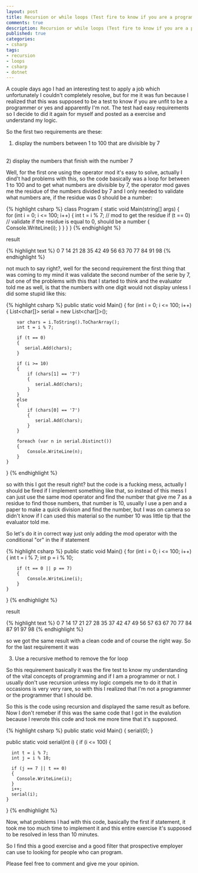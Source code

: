 ```yaml
---
layout: post
title: Recursion or while loops (Test fire to know if you are a programmer or not)
comments: true
description: Recursion or while loops (Test fire to know if you are a programmer or not)
published: true
categories:
- csharp
tags:
- recursion
- loops
- csharp
- dotnet
---
```


A couple days ago I had an interesting test to apply a job which unfortunately I couldn't completely resolve, but for me it was fun because 
I realized that this was supposed to be a test to know if you are unfit to be a programmer or yes and apparently I'm not. The test had easy requirements so I decide to did it
again for myself and posted as a exercise and understand my logic.

So the first two requirements are these:

1) display the numbers between 1 to 100 that are divisible by 7
<br>
2) display the numbers that finish with the number 7

Well, for the first one using the operator mod it's easy to solve, actually I dind't had problems with this, so the code basically was a loop for 
between 1 to 100 and to get what numbers are divisible by 7, the operator mod gaves me the residue of the numbers divided by 7 and I only needed
to validate what numbers are, if the residue was 0 should be a number:

{% highlight csharp %} 
class Program
{
    static void Main(string[] args)
    {                   
        for (int i = 0; i <= 100; i++)
        {
            int t = i % 7; // mod to get the residue
            if (t == 0) // validate if the residue is equal to 0, should be a number
            {
                 Console.WriteLine(i);
            }
        }
    }
}
{% endhighlight %}

result 

{% highlight text %} 
0
7
14
21
28
35
42
49
56
63
70
77
84
91
98
{% endhighlight %}

not much to say right?, well for the second requirement the first thing that was coming to my mind it was validate the second number of the serie by 7,
but one of the problems with this that I started to think and the evaluator told me as well, is that the numbers with one digit would not display unless I did some stupid like this:

{% highlight csharp %} 
public static void Main()
{
    for (int i = 0; i <= 100; i++)
    {
        List<char[]> serial = new List<char[]>();

        var chars = i.ToString().ToCharArray();
        int t = i % 7;

        if (t == 0)
        {
           serial.Add(chars);
        }
   
        if (i >= 10)
        {          
            if (chars[1] == '7')
            {
               serial.Add(chars);
            }
        }
        else
        {
            if (chars[0] == '7')
            {
               serial.Add(chars);
            }
        }

        foreach (var n in serial.Distinct())
        {
            Console.WriteLine(n);
        }              
    }
}
{% endhighlight %}

so with this I got the result right? but the code is a fucking mess, actually I should be fired if I implement something like that, so instead of this mess 
I can just use the same mod operator and find the number that give me 7 as a residue to find those numbers, that number is 10, usually I use a pen and a paper 
to make a quick division and find the number, but I was on camera so didn't know if I can used this material so the number 10 was little tip that the evaluator told me.

So let's do it in correct way just only adding the mod operator with the conditional "or" in the if statement

{% highlight csharp %} 
public static void Main()
{
    for (int i = 0; i <= 100; i++)
    {
        int t = i % 7;
        int p = i % 10;

        if (t == 0 || p == 7)
        {
            Console.WriteLine(i);
        }                         
    }
}
{% endhighlight %}

result

{% highlight text %} 
0
7
14
17
21
27
28
35
37
42
47
49
56
57
63
67
70
77
84
87
91
97
98
{% endhighlight %}

so we got the same result with a clean code and of course the right way. So for the last requirement it was

3) Use a recursive method to remove the for loop

So this requirement basically it was the fire test to know my understanding of the vital concepts of programming and if I am a programmer or not. 
I usually don't use recursion unless my logic compels me to do it that in occasions is very very rare, so with this I realized that I'm not a programmer 
or the programmer that I should be.

So this is the code using recursion and displayed the same result as before. Now I don't remeber if this was the same code that I got in the evalution because 
I rewrote this code and took me more time that it's supposed.

{% highlight csharp %} 
public static void Main()
{
    serial(0);
}

public static void serial(int i)
{
    if (i <= 100) { 

      int t = i % 7;
      int j = i % 10;

      if (j == 7 || t == 0)
      {
        Console.WriteLine(i);               
      }
      i++;
      serial(i);
    }
}
{% endhighlight %}

Now, what problems I had with this code, basically the first if statement, it took me too much time to implement it and this entire exercise it's supposed to
be resolved in less than 10 minutes.

So I find this a good exercise and a good filter that prospective employer can use to looking for people who can program.

Please feel free to comment and give me your opinion.